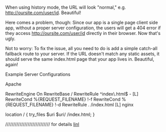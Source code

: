 When using history mode, the URL will look "normal," e.g. http://oursite.com/user/id. Beautiful!

Here comes a problem, though: Since our app is a single page client side app, without a proper server configuration, the users will get a 404 error if they access http://oursite.com/user/id directly in their browser. Now that's ugly.

Not to worry: To fix the issue, all you need to do is add a simple catch-all fallback route to your server. If the URL doesn't match any static assets, it should serve the same index.html page that your app lives in. Beautiful, again!

Example Server Configurations

Apache

<IfModule mod_rewrite.c>
  RewriteEngine On
  RewriteBase /
  RewriteRule ^index\.html$ - [L]
  RewriteCond %{REQUEST_FILENAME} !-f
  RewriteCond %{REQUEST_FILENAME} !-d
  RewriteRule . /index.html [L]
</IfModule>
nginx

location / {
  try_files $uri $uri/ /index.html;
}

////////////////////////////
for details <a href="https://router.vuejs.org/en/essentials/history-mode.html">linl</a>